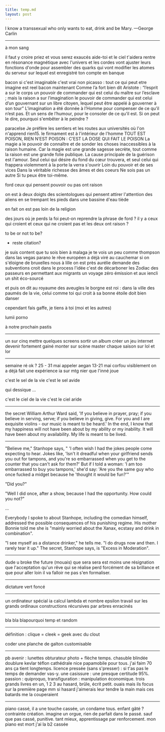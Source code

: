 ```yaml
---
title: temp.md
layout: post
---
```


I know a transsexual who only wants to eat, drink and be Mary. 
—George Carlin 

---

à mon sang

il faut y croire
priez et vous serez exaucés
aide-toi et le ciel t'aidera
rentre en résonance magnétique avec l'univers et les cordes vont ajuster leurs fonctions d'onde pour assembler des quarks qui vont modifier les atomes du serveur sur lequel est enregistré ton compte en banque

bacon si c'est imaginable c'est vrai
non picasso : tout ce qui peut etre imagine est reel
bacon maintenant
Comme l’a fort bien dit Aristote : “l’esprit a sur le corps un pouvoir de commander qui est celui du maître sur l’esclave ; mais la raison a sur l’imagination le pouvoir de commander qui est celui d’un gouvernant sur un libre citoyen, lequel peut être appelé à gouverner à son tour”
L’imagination a été donnée à l’Homme pour compenser de ce qu’il n’est pas. Et un sens de l’humour, pour le consoler de ce qu’il est.
Si on peut le dire, pourquoi s'embêter à le peindre ?


paracelse
Je préfère les sentiers et les routes aux universités où l'on n'apprend rien15.
le firmament est à l'intérieur de l'homme
TOUT EST POISON, RIEN N’EST POISON : C’EST LA DOSE QUI FAIT LE POISON
La magie a le pouvoir de connaître et de sonder les choses inaccessibles à la raison humaine. Car la magie est une grande sagesse secrète, tout comme la raison est une grande folie publique.
La cause principale de la guérison est l'amour.
Seul celui qui désire du fond du cœur trouvera, et seul celui qui frappera violemment à la porte la verra s'ouvrir
Loin du pouvoir et de ses vices
Dans la véritable richesse des âmes et des coeurs
Ne sois pas un autre
Si tu peux être toi-même.

ford ceux qui pensent pouvoir ou pas ont raison

on est à deux doigts des scientologues qui pensent attirer l'attention des aliens en se trempant les pieds dans une bassine d'eau tiède

en fait on est pas loin de la religion

des jours où je perds la foi
peut-on reprendre la phrase de ford ?
il y a ceux qui croient et ceux qui ne croient pas et les deux ont raison ?

to be or not to be?
+ reste citation?

je suis content que tu sois bien à malaga
je te vois un peu comme thompson dans las vegas parano
le rêve européen a déjà viré au cauchemar si on s'éloigne de bruxelles
nous à lille on est près
aurélie demande des subventions croit dans le process l'idée c'est de décarboner les Zodiac des passeurs en permettant aux migrants un voyage zéro émission et aux iencli un shit éco-sourcé

et puis on dit au royaume des aveugles le borgne est roi : dans la ville des paumés de la vie, celui comme toi qui croit à sa bonne étoile doit bien danser

cependant fais gaffe, je tiens à toi (moi et les autres)

lumii porno

à notre prochain pastis

---

un sur cinq
mettre quelques screens
sortir un album
créer un jeu internet
devenir fortement gainé
monter sur scène
master chaque saison sur lol et lor

---

semaine ré ok ? 25 - 31 mai
appeler aegan 13-21 mai corfou
visiblement on a déjà fait une expérience ia sur mtg
nier que l'inné joue


c'est le sel de la vie c'est le sel avide

qui dessique ...

c'est le ciel de la vie c'est le ciel aride


---

the secret
William Arthur Ward said, 'If you believe in prayer, pray; if you believe in serving, serve; if you believe in giving, give. For you and I are exquisite violins - our music is meant to be heard.'
In the end, I know that my happiness will not have been about by my ability or my inability. It will have been about my availability. My life is meant to be lived.

---

"Believe me," Stanhope says, " 'I often wish I had the jokes people come expecting to hear. Jokes like, 'Isn't it dreadful when your girlfriend sends you out for tampons, and you're so embarrassed when you get to the counter that you can't ask for them?' But if I told a woman: 'I am too embarrassed to buy you tampons,' she'd say: 'Are you the same guy who once fucked a midget because he 'thought it would be fun?'"

"Did you?"

"Well I did once, after a show, because I had the opportunity. How could you not?"

...

Everybody I spoke to about Stanhope, including the comedian himself, addressed the possible consequences of his punishing regime. His mother Bonnie told me she is "mainly worried about the Xanax, ecstasy and drink in combination".

"I see myself as a distance drinker," he tells me. "I do drugs now and then. I rarely tear it up." The secret, Stanhope says, is "Excess in Moderation".

---

dude u broke the future (mouais)
que sera sera est moins une résignation
que l'acceptation qu'un rêve qui se réalise perd forcément de sa brillance
et que pour aller loin il va falloir ne pas s'en formaliser.

---

dictature vert foncé

---

un ordinateur spécial ia
calcul lambda et nombre epsilon
travail sur les grands ordinaux
constructions récursives par arbres enracinés

---

bla bla blapourquoi temp et random

---

définition :
clique = cleek = geek avec du clout

coder une planche de galton customisable

---

pb avenir : lunettes obturateur photo + flèche temps.
chasuble blindée doublure kevlar téflon cathédrale nice papamobile pour tous.
j'ai faim 70 ans ça tient longtemps.
licence pressée (sans s'presser) : si t'as pas le temps de demander vas-y.
une casissure : une presque certitude 95%.
passion : quiproquo, transfiguration : manipulation économique.
trois grands livres en un, 1 2 3 au hasard, brûle, écrit petit.
ouais mais ils focus sur la première page mm si hasard
j'aimerais leur tendre la main mais ces batards me la couperaient

---

piano cassé, 
il a une touche cassée,
un condame tous.
enfant gâté ?
contrainte création.
imagine un orgue,
rien de parfait dans le passé.
sauf que pas cassé, punitive.
tant mieux, 
apprentissage par renforcement.
mon piano est mort j'ai la b2 cassée
